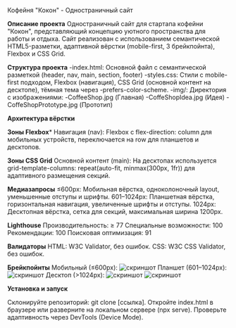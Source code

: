 Кофейня "Кокон" - Одностраничный сайт

**Описание проекта**
Одностраничный сайт для стартапа кофейни "Кокон", представляющий концепцию уютного пространства для работы и отдыха. Сайт реализован с использованием семантической HTML5-разметки, адаптивной вёрстки (mobile-first, 3 брейкпойнта), Flexbox и CSS Grid.

**Структура проекта**
-index.html: Основной файл с семантической разметкой (header, nav, main, section, footer)
-styles.css: Стили с mobile-first подходом, Flexbox (навигация), CSS Grid (основной контент на десктопе), тёмная тема через -prefers-color-scheme.
-img/: Директория с изображениями:
-CoffeeShop.jpg (Главная)
-CoffeShopIdea.jpg (Идея)
-CoffeShopPrototype.jpg (Прототип)

**Архитектура вёрстки**

**Зоны Flexbox***
Навигация (nav): Flexbox с flex-direction: column для мобильных устройств, переключается на row для планшетов и десктопов.

**Зоны CSS Grid**
Основной контент (main): На десктопах используется grid-template-columns: repeat(auto-fit, minmax(300px, 1fr)) для адаптивного размещения секций.

**Медиазапросы**
≤600px: Мобильная вёрстка, одноколоночный layout, уменьшенные отступы и шрифты.
601–1024px: Планшетная вёрстка, горизонтальная навигация, увеличенные шрифты и отступы.
1024px: Десктопная вёрстка, сетка для секций, максимальная ширина 1200px.

**Lighthouse**
Производительность: ≥ 77
Специальные возможности: 100
Рекомендации: 100
Поисковая оптимизация: 91


**Валидаторы**
HTML: W3C Validator, без ошибок.
CSS: W3C CSS Validator, без ошибок.


**Брейкпойнты**
Мобильный (≤600px): 
![скриншот](./img/IphoneSE.png)
Планшет (601–1024px): 
![скриншот](./img/IpadAir.png)
Десктоп (>1024px): 
![скриншот](./img/PCDark.png) 
![скриншот](./img/PCLight.png)

**Установка и запуск**

Склонируйте репозиторий: git clone [ссылка].
Откройте index.html в браузере или разверните на локальном сервере (npx serve).
Проверьте адаптивность через DevTools (Device Mode).
